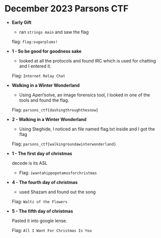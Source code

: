 # December 2023 Parsons CTF

- **Early Gift**
    - ran `strings main` and saw the flag
    
    flag: `flag:sugarplums!`
    
- **1 - So be good for goodness sake**
    - looked at all the protocols and found IRC which is used for chatting and I entered it.
    
    Flag: `Internet Relay Chat`
    
- **Walking in a Winter Wonderland**
    - Using Aperi’solve, an image forensics tool, I looked in one of the tools and found the flag.
    
    Flag: `parsons_ctf{dashingthroughthesnow}`
    
- **2 - Walking in a Winter Wonderland**
    - Using Steghide, I noticed an file named flag.txt inside and I got the flag
    
    Flag: `parsons_ctf{walkingroundawinterwonderland}`
    
- **1 - The first day of christmas**
    
    decode is its ASL
    
    - Flag: `iwantahippopotamusforchristmas`
- **4 - The fourth day of christmas**
    - used Shazam and found out the song
    
    Flag: `Waltz of the Flowers`
    
- **5 - The fifth day of christmas**
    
    Pasted it into google lense.
    
    Flag: `All I Want For Christmas Is You`